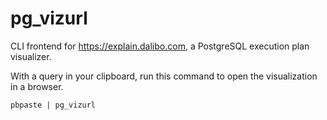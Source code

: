 # pg_vizurl

CLI frontend for https://explain.dalibo.com, a PostgreSQL execution plan visualizer.

With a query in your clipboard, run this command to open the visualization in a browser.

```
pbpaste | pg_vizurl
```
